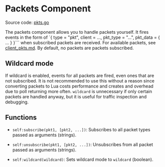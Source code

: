 # Packets Component
Source code: [pkts.go](../pkts.go)

The packets component allows you to handle packets yourself. It fires events in the form of `{ type = "pkt", client = ..., pkt_type = "...", pkt_data = { ... } }``` when subscribed packets are received.
For available packets, see [client_pkts.md](client_pkts.md). By default, no packets are packets subscribed.

## Wildcard mode

If wildcard is enabled, events for all packets are fired, even ones that are not subscribed. It is not recommended to use this without a reason since converting packets to Lua costs performance and creates and overhead due to poll returning more often. `wildcard` is unnecessary if only certain packets are handled anyway, but it is useful for traffic inspection and debugging.

## Functions

- `self:subscribe(pkt1, [pkt2, ...])`: Subscribes to all packet types passed as arguments (strings).

- `self:unsubscribe(pkt1, [pkt2, ...])`: Unsubscribes from all packet passed as arguments (strings).

- `self:wildcard(wildcard)`: Sets wildcard mode to `wildcard` (boolean).

